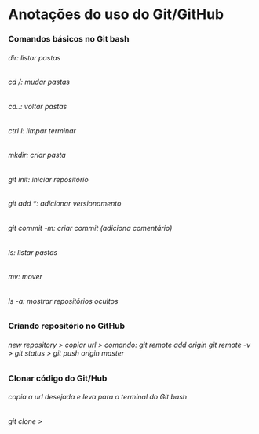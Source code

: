# Anotações do uso do Git/GitHub

### Comandos básicos no Git bash

###### dir: listar pastas

###### cd /: mudar pastas

###### cd..: voltar pastas

###### ctrl l: limpar terminar

###### mkdir: criar pasta

###### git init: iniciar repositório

###### git add *:  adicionar versionamento

###### git commit -m: criar commit (adiciona comentário)

###### ls: listar pastas

###### mv: mover

###### ls -a: mostrar repositórios ocultos

### Criando repositório no GitHub

###### new repository > copiar url > comando: git remote add origin <cola url> git remote -v > git status > git push origin master

### Clonar código do Git/Hub

###### copia a url desejada e leva para o terminal do Git bash

###### git clone >  <cola url> 









 